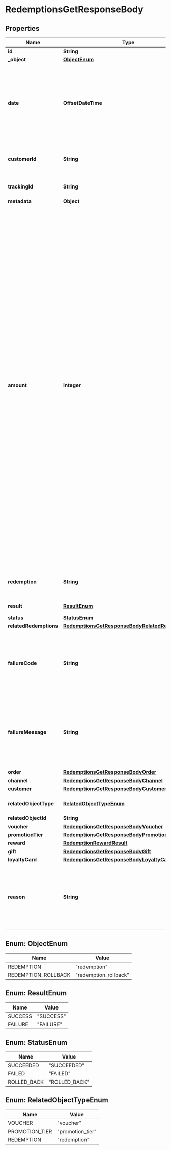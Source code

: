 

# RedemptionsGetResponseBody


## Properties

| Name | Type | Description |
|------------ | ------------- | ------------- |
|**id** | **String** |  |
|**_object** | [**ObjectEnum**](#ObjectEnum) |  |
|**date** | **OffsetDateTime** | Timestamp representing the date and time when the object was created. The value is shown in the ISO 8601 format. |
|**customerId** | **String** | Unique customer ID of the redeeming customer. |
|**trackingId** | **String** | Hashed customer source ID. |
|**metadata** | **Object** |  |
|**amount** | **Integer** | For gift cards, this is a positive integer in the smallest currency unit (e.g. 100 cents for $1.00) representing the number of redeemed credits. For loyalty cards, this is the number of loyalty points used in the transaction. and For gift cards, this represents the number of the credits restored to the card in the rolledback redemption. The number is a negative integer in the smallest currency unit, e.g. -100 cents for $1.00 added back to the card. For loyalty cards, this represents the number of loyalty points restored to the card in the rolledback redemption. The number is a negative integer. |
|**redemption** | **String** | Unique redemption ID of the parent redemption. |
|**result** | [**ResultEnum**](#ResultEnum) | Redemption result. |
|**status** | [**StatusEnum**](#StatusEnum) |  |
|**relatedRedemptions** | [**RedemptionsGetResponseBodyRelatedRedemptions**](RedemptionsGetResponseBodyRelatedRedemptions.md) |  |
|**failureCode** | **String** | If the result is &#x60;FAILURE&#x60;, this parameter will provide a generic reason as to why the redemption failed. |
|**failureMessage** | **String** | If the result is &#x60;FAILURE&#x60;, this parameter will provide a more expanded reason as to why the redemption failed. |
|**order** | [**RedemptionsGetResponseBodyOrder**](RedemptionsGetResponseBodyOrder.md) |  |
|**channel** | [**RedemptionsGetResponseBodyChannel**](RedemptionsGetResponseBodyChannel.md) |  |
|**customer** | [**RedemptionsGetResponseBodyCustomer**](RedemptionsGetResponseBodyCustomer.md) |  |
|**relatedObjectType** | [**RelatedObjectTypeEnum**](#RelatedObjectTypeEnum) | Defines the related object. |
|**relatedObjectId** | **String** |  |
|**voucher** | [**RedemptionsGetResponseBodyVoucher**](RedemptionsGetResponseBodyVoucher.md) |  |
|**promotionTier** | [**RedemptionsGetResponseBodyPromotionTier**](RedemptionsGetResponseBodyPromotionTier.md) |  |
|**reward** | [**RedemptionRewardResult**](RedemptionRewardResult.md) |  |
|**gift** | [**RedemptionsGetResponseBodyGift**](RedemptionsGetResponseBodyGift.md) |  |
|**loyaltyCard** | [**RedemptionsGetResponseBodyLoyaltyCard**](RedemptionsGetResponseBodyLoyaltyCard.md) |  |
|**reason** | **String** | System generated cause for the redemption being invalid in the context of the provided parameters. |



## Enum: ObjectEnum

| Name | Value |
|---- | -----|
| REDEMPTION | &quot;redemption&quot; |
| REDEMPTION_ROLLBACK | &quot;redemption_rollback&quot; |



## Enum: ResultEnum

| Name | Value |
|---- | -----|
| SUCCESS | &quot;SUCCESS&quot; |
| FAILURE | &quot;FAILURE&quot; |



## Enum: StatusEnum

| Name | Value |
|---- | -----|
| SUCCEEDED | &quot;SUCCEEDED&quot; |
| FAILED | &quot;FAILED&quot; |
| ROLLED_BACK | &quot;ROLLED_BACK&quot; |



## Enum: RelatedObjectTypeEnum

| Name | Value |
|---- | -----|
| VOUCHER | &quot;voucher&quot; |
| PROMOTION_TIER | &quot;promotion_tier&quot; |
| REDEMPTION | &quot;redemption&quot; |



